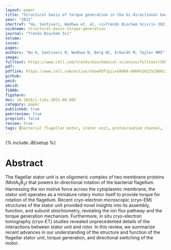 ```yaml
---
layout: paper
title: "Structural basis of torque generation in the bi-directional bacterial flagellar motor"
year: "2021"
shortref: "Hu, Santiveri, Wadhwa et. al, <i>Trends Biochem Sci</i> 2021"
nickname: structural-basis-torque-generation
journal: "Trends Biochem Sci"
volume: 
issue: 
pages: 
authors: "Hu H, Santiveri M, Wadhwa N, Berg HC, Erhardt M, Taylor NMI"
image: 
fulltext: https://www.cell.com/trends/biochemical-sciences/fulltext/S0968-0004(21)00139-0
pdf: 
pdflink: https://www.cell.com/action/showPdf?pii=S0968-0004%2821%2900139-0
github: 
pmid: 
pmcid: 
f1000: 
figshare: 
doi: 10.1016/j.tibs.2021.06.005
category: paper
published: true
peerreview: true
preprint: false
review: true
tags: [bacterial flagellar motor, stator unit, proton/sodium channel, torque generation, structural biology, cryo-electron microscopy]
---
```

{% include JB/setup %}

# Abstract 

The flagellar stator unit is an oligomeric complex of two membrane proteins (MotA<sub>5</sub>B<sub>2</sub>) that powers bi-directional rotation of the bacterial flagellum. Harnessing the ion motive force across the cytoplasmic membrane, the stator unit operates as a miniature rotary motor itself to provide torque for rotation of the flagellum. Recent cryo-electron microscopic (cryo-EM) structures of the stator unit provided novel insights into its assembly, function, and subunit stoichiometry, revealing the ion flux pathway and the torque generation mechanism. Furthermore, in situ cryo-electron tomography (cryo-ET) studies revealed unprecedented details of the interactions between stator unit and rotor. In this review, we summarize recent advances in our understanding of the structure and function of the flagellar stator unit, torque generation, and directional switching of the motor.